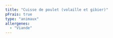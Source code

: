 ```yaml
---
title: "Cuisse de poulet (volaille et gibier)"
pFrais: true
type: "animaux"
allergenes:
  - "Viande"
---
```

